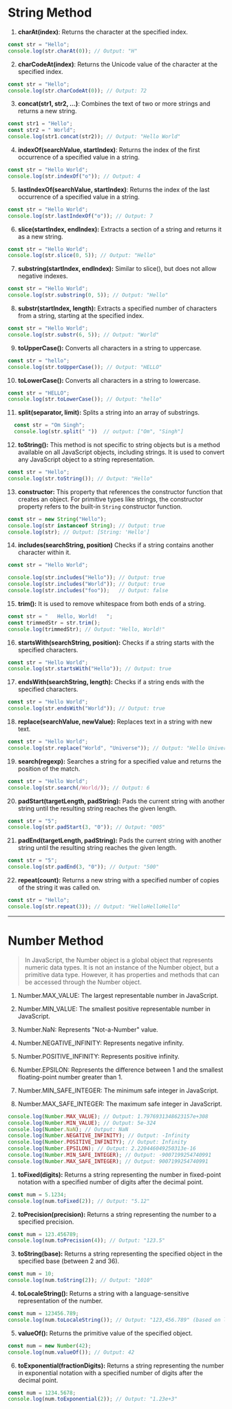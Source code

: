 # String Method

1. **charAt(index)**: Returns the character at the specified index.
```javascript
const str = "Hello";
console.log(str.charAt(0)); // Output: "H"

```

2. **charCodeAt(index)**: Returns the Unicode value of the character at the specified index.

```javascript
const str = "Hello";
console.log(str.charCodeAt(0)); // Output: 72

```
3. **concat(str1, str2, ...)**: Combines the text of two or more strings and returns a new string.

```javascript
const str1 = "Hello";
const str2 = " World";
console.log(str1.concat(str2)); // Output: "Hello World"

```

4. **indexOf(searchValue, startIndex)**: Returns the index of the first occurrence of a specified value in a string.
```javascript
const str = "Hello World";
console.log(str.indexOf("o")); // Output: 4

```

5. **lastIndexOf(searchValue, startIndex)**: Returns the index of the last occurrence of a specified value in a string.

```javascript
const str = "Hello World";
console.log(str.lastIndexOf("o")); // Output: 7

```

6. **slice(startIndex, endIndex):** Extracts a section of a string and returns it as a new string.
```javascript
const str = "Hello World";
console.log(str.slice(0, 5)); // Output: "Hello"

```
   
7. **substring(startIndex, endIndex):** Similar to slice(), but does not allow negative indexes.
```javascript
const str = "Hello World";
console.log(str.substring(0, 5)); // Output: "Hello"

```


8. **substr(startIndex, length):** Extracts a specified number of characters from a string, starting at the specified index.
```javascript
const str = "Hello World";
console.log(str.substr(6, 5)); // Output: "World"

```


9. **toUpperCase():** Converts all characters in a string to uppercase.
```javascript
const str = "hello";
console.log(str.toUpperCase()); // Output: "HELLO"

```

10. **toLowerCase():** Converts all characters in a string to lowercase.
```javascript
const str = "HELLO";
console.log(str.toLowerCase()); // Output: "hello"

```

11. **split(separator, limit):** Splits a string into an array of substrings.
```javascript
  const str = "Om Singh";
  console.log(str.split(" "))  // output: ["Om", "Singh"]
```

12. **toString():** This method is not specific to string objects but is a method available on all JavaScript objects, including strings. It is used to convert any JavaScript object to a string representation.
```javascript
const str = "Hello";
console.log(str.toString()); // Output: "Hello"

```

13. **constructor:** This property that references the constructor function that creates an object. For primitive types like strings, the constructor property refers to the built-in `String` constructor function.

```javascript
const str = new String("Hello");
console.log(str instanceof String); // Output: true
console.log(str); // Output: [String: 'Hello']

```

14. **includes(searchString, position)** Checks if a string contains another character within it.

```javascript
const str = "Hello World";

console.log(str.includes("Hello")); // Output: true
console.log(str.includes("World")); // Output: true
console.log(str.includes("foo"));   // Output: false

```

15. **trim():** It is used to remove whitespace from both ends of a string.
```javascript
const str = "   Hello, World!   ";
const trimmedStr = str.trim();
console.log(trimmedStr); // Output: "Hello, World!"

```

16. **startsWith(searchString, position):** Checks if a string starts with the specified characters.
```javascript
const str = "Hello World";
console.log(str.startsWith("Hello")); // Output: true

```

17. **endsWith(searchString, length):** Checks if a string ends with the specified characters.
```javascript
const str = "Hello World";
console.log(str.endsWith("World")); // Output: true

```

18. **replace(searchValue, newValue):**  Replaces text in a string with new text.

```javascript
const str = "Hello World";
console.log(str.replace("World", "Universe")); // Output: "Hello Universe"

```


19. **search(regexp):** Searches a string for a specified value and returns the position of the match.
```javascript
const str = "Hello World";
console.log(str.search(/World/)); // Output: 6

```
20. **padStart(targetLength, padString):** Pads the current string with another string until the resulting string reaches the given length.
```javascript
const str = "5";
console.log(str.padStart(3, "0")); // Output: "005"

```
21. **padEnd(targetLength, padString):** Pads the current string with another string until the resulting string reaches the given length.
```javascript
const str = "5";
console.log(str.padEnd(3, "0")); // Output: "500"

```

22. **repeat(count):** Returns a new string with a specified number of copies of the string it was called on.
```javascript
const str = "Hello";
console.log(str.repeat(3)); // Output: "HelloHelloHello"

```
---

# Number Method

> In JavaScript, the Number object is a global object that represents numeric data types. It is not an instance of the Number object, but a primitive data type. However, it has properties and methods that can be accessed through the Number object.

1. Number.MAX_VALUE: The largest representable number in JavaScript.

2. Number.MIN_VALUE: The smallest positive representable     number in JavaScript.  
3. Number.NaN: Represents "Not-a-Number" value.
4. Number.NEGATIVE_INFINITY: Represents negative infinity.
5. Number.POSITIVE_INFINITY: Represents positive infinity.
6. Number.EPSILON: Represents the difference between 1 and the smallest floating-point number greater than 1.
7. Number.MIN_SAFE_INTEGER: The minimum safe integer in JavaScript.
8. Number.MAX_SAFE_INTEGER: The maximum safe integer in JavaScript.

```javascript
console.log(Number.MAX_VALUE); // Output: 1.7976931348623157e+308
console.log(Number.MIN_VALUE); // Output: 5e-324
console.log(Number.NaN); // Output: NaN
console.log(Number.NEGATIVE_INFINITY); // Output: -Infinity
console.log(Number.POSITIVE_INFINITY); // Output: Infinity
console.log(Number.EPSILON); // Output: 2.220446049250313e-16
console.log(Number.MIN_SAFE_INTEGER); // Output: -9007199254740991
console.log(Number.MAX_SAFE_INTEGER); // Output: 9007199254740991

```
1. **toFixed(digits):** Returns a string representing the number in fixed-point notation with a specified number of digits after the decimal point.
```javascript
const num = 5.1234;
console.log(num.toFixed(2)); // Output: "5.12"

```
2. **toPrecision(precision):** Returns a string representing the number to a specified precision.
```javascript
const num = 123.456789;
console.log(num.toPrecision(4)); // Output: "123.5"

```
3. **toString(base):** Returns a string representing the specified object in the specified base (between 2 and 36).

```javascript
const num = 10;
console.log(num.toString(2)); // Output: "1010"

```
4. **toLocaleString():** Returns a string with a language-sensitive representation of the number.

```javascript
const num = 123456.789;
console.log(num.toLocaleString()); // Output: "123,456.789" (based on locale)

```
5. **valueOf():** Returns the primitive value of the specified object.
```javascript
const num = new Number(42);
console.log(num.valueOf()); // Output: 42

```
6. **toExponential(fractionDigits):** Returns a string representing the number in exponential notation with a specified number of digits after the decimal point.

```javascript
const num = 1234.5678;
console.log(num.toExponential(2)); // Output: "1.23e+3"

```